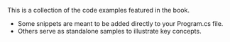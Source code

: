 This is a collection of the code examples featured in the book.  
- Some snippets are meant to be added directly to your Program.cs file.  
- Others serve as standalone samples to illustrate key concepts.